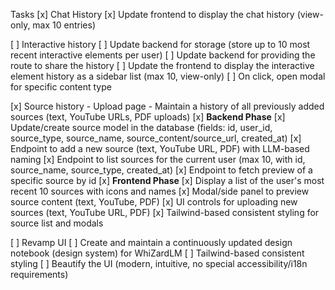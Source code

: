 Tasks
[x] Chat History
    [x] Update frontend to display the chat history (view-only, max 10 entries)

[ ] Interactive history
    [ ] Update backend for storage (store up to 10 most recent interactive elements per user)
    [ ] Update backend for providing the route to share the history
    [ ] Update the frontend to display the interactive element history as a sidebar list (max 10, view-only)
    [ ] On click, open modal for specific content type

[x] Source history - Upload page
    - Maintain a history of all previously added sources (text, YouTube URLs, PDF uploads)
    [x] **Backend Phase**
        [x] Update/create source model in the database (fields: id, user_id, source_type, source_name, source_content/source_url, created_at)
        [x] Endpoint to add a new source (text, YouTube URL, PDF) with LLM-based naming
        [x] Endpoint to list sources for the current user (max 10, with id, source_name, source_type, created_at)
        [x] Endpoint to fetch preview of a specific source by id
    [x] **Frontend Phase**
        [x] Display a list of the user's most recent 10 sources with icons and names
        [x] Modal/side panel to preview source content (text, YouTube, PDF)
        [x] UI controls for uploading new sources (text, YouTube URL, PDF)
        [x] Tailwind-based consistent styling for source list and modals

[ ] Revamp UI
    [ ] Create and maintain a continuously updated design notebook (design system) for WhiZardLM
    [ ] Tailwind-based consistent styling
    [ ] Beautify the UI (modern, intuitive, no special accessibility/i18n requirements)
